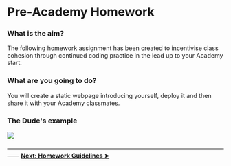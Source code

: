 # Pre-Academy Homework

### What is the aim?

The following homework assignment has been created to incentivise class cohesion through continued coding practice in the lead up to your Academy start.

### What are you going to do?

You will create a static webpage introducing yourself, deploy it and then share it with your Academy classmates.

### The Dude's example

![](https://cd.sseu.re/The_Big_Lebio_2018-03-16_11-47-48.png)

―――――――――――――――――――――――――――――――――――――― **[Next: Homework Guidelines ➤](https://github.com/Codaisseur/pre-academy-homework/tree/master/01.%20Guidelines)**
